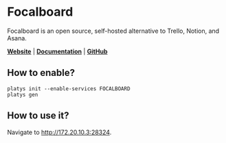 # Focalboard 

Focalboard is an open source, self-hosted alternative to Trello, Notion, and Asana. 
 
**[Website](https://www.focalboard.com/)** | **[Documentation](https://github.com/mattermost/focalboard/#readme)** | **[GitHub](https://github.com/mattermost/focalboard/)**

## How to enable?

```
platys init --enable-services FOCALBOARD
platys gen
```

## How to use it?

Navigate to <http://172.20.10.3:28324>.